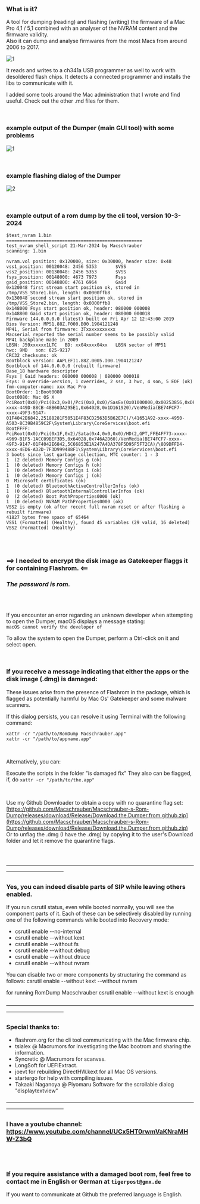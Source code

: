 ### What is it?

A tool for dumping (reading) and flashing (writing) the firmware of a Mac Pro 4,1 / 5,1 combined with an analyser of the NVRAM content and the firmware validity.
<br>
Also it can dump and analyse firmwares from the most Macs from around 2006 to 2017.
<br>

![1](https://github.com/Macschrauber/Macschrauber-s-Rom-Dump/blob/main/assets/img_Dumper/main%20dialog.png?raw)  

It reads and writes to a ch341a USB programmer as well to work with desoldered flash chips. It detects a connected programmer and installs the libs to communicate with it. 
  
I added some tools around the Mac administration that I wrote and find useful. Check out the other .md files for them.  

<br>

### example output of the Dumper (main GUI tool) with some problems
![1](https://github.com/Macschrauber/Macschrauber-s-Rom-Dump/blob/main/assets/img_Dumper/5a.%20analyses%20scrollable.png)  

<br>

### example flashing dialog of the Dumper  
![2](https://github.com/Macschrauber/Macschrauber-s-Rom-Dump/blob/main/assets/img_Dumper/8%20readout%20of%20the%20flashed%20firmware%20to%20verify.png)  

<br>

### example output of a rom dump by the cli tool, version 10-3-2024
```
$test_nvram 1.bin  
===================================================  
test_nvram_shell_script 21-Mar-2024 by Macschrauber  
scanning: 1.bin  
  
nvram.vol position: 0x120000, size: 0x30000, header size: 0x48  
vss1_position: 00120048: 2456 5353       $VSS  
vss2_position: 00130048: 2456 5353       $VSS  
fsys_position: 00148000: 4673 7973       Fsys  
gaid_position: 00148800: 4761 6964       Gaid  
0x120048 first stream start position ok, stored in /tmp/VSS_Store1.bin, length: 0x0000ffb8  
0x130048 second stream start position ok, stored in /tmp/VSS_Store2.bin, length: 0x0000ffb8  
0x148000 Fsys start position ok, header: 080000 000008  
0x148800 Gaid start position ok, header: 080000 000018  
Firmware 144.0.0.0.0 (latest) built on Fri Apr 12 12:43:00 2019  
Bios Version: MP51.88Z.F000.B00.1904121248  
MP41, Serial from firmware: 3Txxxxxxxxxxx  
Macserial reported the serial number seems to be possibly valid  
MP41 backplane made in 2009  
LBSN: J59xxxxxx1LTC   BD: xx04xxxx04xx   LBSN sector of MP51  
hwc: 9MD   son: 625-9217  
CRC32 checksums: ok  
Bootblock version: AAPLEFI1.88Z.0005.I00.1904121247  
Bootblock of 144.0.0.0.0 (rebuilt firmware)  
Base_18 hardware descriptor  
Fsys | Gaid headers: 080000 000008 | 080000 000018  
Fsys: 0 override-version, 1 overrides, 2 ssn, 3 hwc, 4 son, 5 EOF (ok)  
fmm-computer-name: xxx Mac Pro  
BootOrder: 1:Boot0080  
Boot0080: Mac OS X PciRoot(0x0)/Pci(0x3,0x0)/Pci(0x0,0x0)/SasEx(0x01000000,0x00253856,0xDF5F,0xB181,0,0,0)/HD(2,GPT,066DD320-xxxx-449D-88CB-48B603A295E1,0x64028,0x1D161920)/VenMedia(BE74FCF7-xxxx-49F3-9147-01F4042E6842,25188281F5051E4F83CD2563D5B62E7C)/\41651A92-xxxx-4950-A503-8C39B4859C2F\System\Library\CoreServices\boot.efi  
BootFFFF: PciRoot(0x0)/Pci(0x1F,0x2)/Sata(0x4,0x0,0x0)/HD(2,GPT,FFE4FF73-xxxx-4969-B1F5-1ACC09BEF3D5,0x64028,0x746A2D60)/VenMedia(BE74FCF7-xxxx-49F3-9147-01F4042E6842,5C66853E1A247A4DA378F5D95F5F72CA)/\809DFFD4-xxxx-4ED6-AD2D-7F3D999488F1\System\Library\CoreServices\boot.efi  
3 boots since last garbage collection, MTC counter: 1 - 3  
1  (2 deleted) Memory Configs g (ok)  
1  (0 deleted) Memory Configs h (ok)  
1  (0 deleted) Memory Configs i (ok)  
1  (0 deleted) Memory Configs j (ok)  
0  Microsoft certificates (ok)  
1  (0 deleted) BluetoothActiveControllerInfos (ok)  
1  (0 deleted) BluetoothInternalControllerInfos (ok)  
0  (2 deleted) Boot PathProperties0000 (ok)  
1  (0 deleted) NVRAM PathProperties0000 (ok)  
VSS2 is empty (ok after recent full nvram reset or after flashing a rebuilt firmware)  
41827 bytes free space of 65464  
VSS1 (Formatted) (Healthy), found 45 variables (29 valid, 16 deleted)  
VSS2 (Formatted) (Healthy)  
```
<br><br>
### ==> I needed to encrypt the disk image as Gatekeeper flaggs it for containing Flashrom. <==  
### *The password is **rom**.*
<br><br>

If you encounter an error regarding an unknown developer when attempting to open the Dumper, macOS displays a message stating:  
```macOS cannot verify the developer of``` 
  
To allow the system to open the Dumper, perform a Ctrl-click on it and select open. 

<br>

### If you receive a message indicating that either the apps or the disk image (.dmg) is damaged:

These issues arise from the presence of Flashrom in the package, which is flagged as potentially harmful by Mac Os' Gatekeeper and some malware scanners.  

  
If this dialog persists, you can resolve it using Terminal with the following command:  
```
xattr -cr "/path/to/RomDump Macschrauber.app"
xattr -cr "/path/to/appname.app"
```


<br>

Alternatively, you can:

Execute the scripts in the folder "is damaged fix"
They also can be flagged, if, do ```xattr -cr "/path/to/the.app"```

<br>

Use my Github Downloader to obtain a copy with no quarantine flag set:  
[https://github.com/Macschrauber/Macschrauber-s-Rom-Dump/releases/download/Release/Download.the.Dumper.from.github.zip](https://github.com/Macschrauber/Macschrauber-s-Rom-Dump/releases/download/Release/Download.the.Dumper.from.github.zip)
Or to unflag the .dmg (I have the .dmg) by copying it to the user's Download folder and let it remove the quarantine flags.


<br><br>
———————————————————————————————————————————————


### Yes, you can indeed disable parts of SIP while leaving others enabled.

If you run csrutil status, even while booted normally, you will see the component parts of it. Each of these can be selectively disabled by running one of the following commands while booted into Recovery mode:

+	csrutil enable --no-internal
+	csrutil enable --without kext 
+	csrutil enable --without fs
+	csrutil enable --without debug
+	csrutil enable --without dtrace
+	csrutil enable --without nvram

You can disable two or more components by structuring the command as follows:
csrutil enable --without kext  --without nvram


for running RomDump Macschrauber csrutil enable --without kext is enough
<br><br>
———————————————————————————————————————————————
### Special thanks to:

+ flashrom.org for the cli tool communicating with the Mac firmware chip.
+ tsialex @ Macrumors for investigating the Mac bootrom and sharing the information.  
+ Syncretic @ Macrumors for scanvss.  
+ LongSoft for UEFIExtract.  
+ joevt for rebuilding DirectHW.kext for all Mac OS versions.  
+ startergo for help with compiling issues.  
+ Takaaki Naganoya @ Piyomaru Software for the scrollable dialog "displaytextview"  
  
———————————————————————————————————————————————

### I have a youtube channel: https://www.youtube.com/channel/UCx5HT0rwmVaKNraMHW-Z3bQ

<br><br>
  
### If you require assistance with a damaged boot rom, feel free to contact me in English or German at ```tigerpost@gmx.de```

If you want to communicate at Github the preferred language is English.
